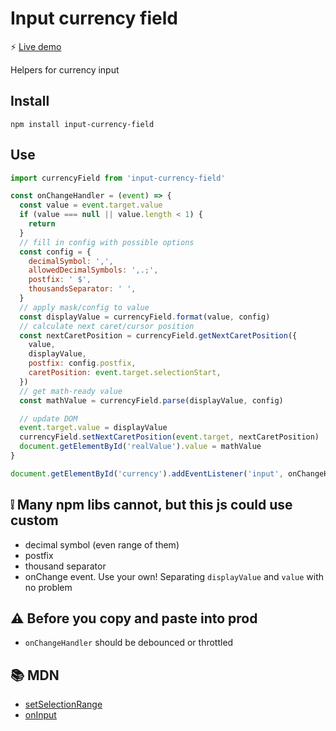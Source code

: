 # Input currency field

⚡️ [Live demo](https://jsfiddle.net/6L3cnxrs/)

Helpers for currency input

## Install

`npm install input-currency-field`

## Use

```js
import currencyField from 'input-currency-field'

const onChangeHandler = (event) => {
  const value = event.target.value
  if (value === null || value.length < 1) {
    return
  }
  // fill in config with possible options
  const config = {
    decimalSymbol: ',',
    allowedDecimalSymbols: ',.;',
    postfix: ' $',
    thousandsSeparator: ' ',
  }
  // apply mask/config to value
  const displayValue = currencyField.format(value, config)
  // calculate next caret/cursor position
  const nextCaretPosition = currencyField.getNextCaretPosition({
    value,
    displayValue,
    postfix: config.postfix,
    caretPosition: event.target.selectionStart,
  })
  // get math-ready value
  const mathValue = currencyField.parse(displayValue, config)

  // update DOM
  event.target.value = displayValue
  currencyField.setNextCaretPosition(event.target, nextCaretPosition)
  document.getElementById('realValue').value = mathValue
}

document.getElementById('currency').addEventListener('input', onChangeHandler)
```

## ❕ Many npm libs cannot, but this js could use custom

- decimal symbol (even range of them)
- postfix
- thousand separator
- onChange event. Use your own! Separating `displayValue` and `value` with no problem

## ⚠️ Before you copy and paste into prod

- `onChangeHandler` should be debounced or throttled

## 📚 MDN

- [setSelectionRange](https://developer.mozilla.org/en-US/docs/Web/API/HTMLInputElement/setSelectionRange)
- [onInput](https://developer.mozilla.org/en-US/docs/Web/API/HTMLElement/input_event)
